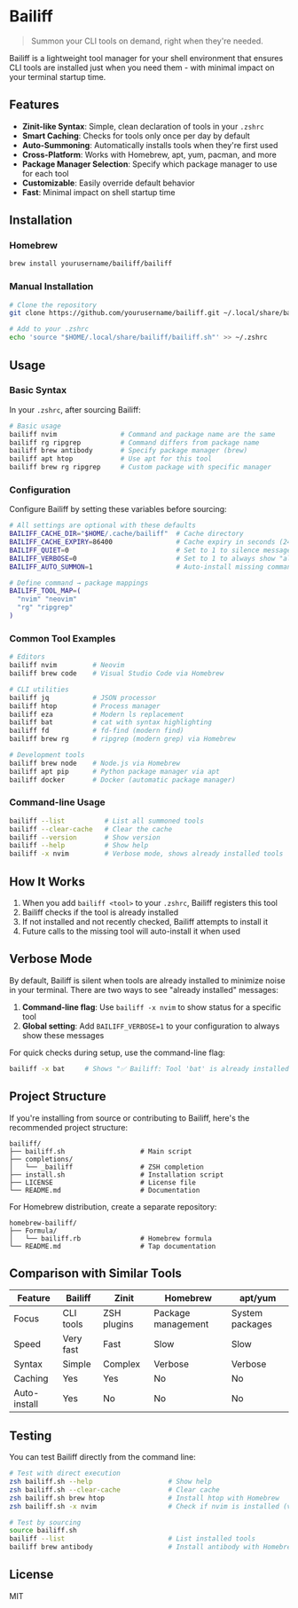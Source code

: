 # Bailiff

> Summon your CLI tools on demand, right when they're needed.

Bailiff is a lightweight tool manager for your shell environment that ensures CLI tools are installed just when you need them - with minimal impact on your terminal startup time.

## Features

- **Zinit-like Syntax**: Simple, clean declaration of tools in your `.zshrc`
- **Smart Caching**: Checks for tools only once per day by default
- **Auto-Summoning**: Automatically installs tools when they're first used
- **Cross-Platform**: Works with Homebrew, apt, yum, pacman, and more
- **Package Manager Selection**: Specify which package manager to use for each tool
- **Customizable**: Easily override default behavior
- **Fast**: Minimal impact on shell startup time

## Installation

### Homebrew

```bash
brew install yourusername/bailiff/bailiff
```

### Manual Installation

```bash
# Clone the repository
git clone https://github.com/yourusername/bailiff.git ~/.local/share/bailiff

# Add to your .zshrc
echo 'source "$HOME/.local/share/bailiff/bailiff.sh"' >> ~/.zshrc
```

## Usage

### Basic Syntax

In your `.zshrc`, after sourcing Bailiff:

```bash
# Basic usage
bailiff nvim                # Command and package name are the same
bailiff rg ripgrep          # Command differs from package name
bailiff brew antibody       # Specify package manager (brew)
bailiff apt htop            # Use apt for this tool
bailiff brew rg ripgrep     # Custom package with specific manager
```

### Configuration

Configure Bailiff by setting these variables before sourcing:

```bash
# All settings are optional with these defaults
BAILIFF_CACHE_DIR="$HOME/.cache/bailiff"  # Cache directory
BAILIFF_CACHE_EXPIRY=86400                # Cache expiry in seconds (24h)
BAILIFF_QUIET=0                           # Set to 1 to silence messages
BAILIFF_VERBOSE=0                         # Set to 1 to always show "already installed" messages
BAILIFF_AUTO_SUMMON=1                     # Auto-install missing commands

# Define command → package mappings
BAILIFF_TOOL_MAP=(
  "nvim" "neovim"
  "rg" "ripgrep"
)
```

### Common Tool Examples

```bash
# Editors
bailiff nvim         # Neovim
bailiff brew code    # Visual Studio Code via Homebrew

# CLI utilities
bailiff jq           # JSON processor
bailiff htop         # Process manager
bailiff eza          # Modern ls replacement
bailiff bat          # cat with syntax highlighting
bailiff fd           # fd-find (modern find)
bailiff brew rg      # ripgrep (modern grep) via Homebrew

# Development tools
bailiff brew node    # Node.js via Homebrew
bailiff apt pip      # Python package manager via apt
bailiff docker       # Docker (automatic package manager)
```

### Command-line Usage

```bash
bailiff --list          # List all summoned tools
bailiff --clear-cache   # Clear the cache
bailiff --version       # Show version
bailiff --help          # Show help
bailiff -x nvim         # Verbose mode, shows already installed tools
```

## How It Works

1. When you add `bailiff <tool>` to your `.zshrc`, Bailiff registers this tool
2. Bailiff checks if the tool is already installed
3. If not installed and not recently checked, Bailiff attempts to install it
4. Future calls to the missing tool will auto-install it when used

## Verbose Mode

By default, Bailiff is silent when tools are already installed to minimize noise in your terminal. There are two ways to see "already installed" messages:

1. **Command-line flag**: Use `bailiff -x nvim` to show status for a specific tool
2. **Global setting**: Add `BAILIFF_VERBOSE=1` to your configuration to always show these messages

For quick checks during setup, use the command-line flag:
```bash
bailiff -x bat     # Shows "✅ Bailiff: Tool 'bat' is already installed."
```

## Project Structure

If you're installing from source or contributing to Bailiff, here's the recommended project structure:

```
bailiff/
├── bailiff.sh                   # Main script
├── completions/
│   └── _bailiff                 # ZSH completion
├── install.sh                   # Installation script
├── LICENSE                      # License file
└── README.md                    # Documentation
```

For Homebrew distribution, create a separate repository:

```
homebrew-bailiff/
├── Formula/
│   └── bailiff.rb               # Homebrew formula
└── README.md                    # Tap documentation
```

## Comparison with Similar Tools

| Feature | Bailiff | Zinit | Homebrew | apt/yum |
|---------|---------|-------|----------|---------|
| Focus | CLI tools | ZSH plugins | Package management | System packages |
| Speed | Very fast | Fast | Slow | Slow |
| Syntax | Simple | Complex | Verbose | Verbose |
| Caching | Yes | Yes | No | No |
| Auto-install | Yes | No | No | No |

## Testing

You can test Bailiff directly from the command line:

```bash
# Test with direct execution
zsh bailiff.sh --help                   # Show help
zsh bailiff.sh --clear-cache            # Clear cache 
zsh bailiff.sh brew htop                # Install htop with Homebrew
zsh bailiff.sh -x nvim                  # Check if nvim is installed (verbose)

# Test by sourcing
source bailiff.sh
bailiff --list                          # List installed tools
bailiff brew antibody                   # Install antibody with Homebrew
```

## License

MIT